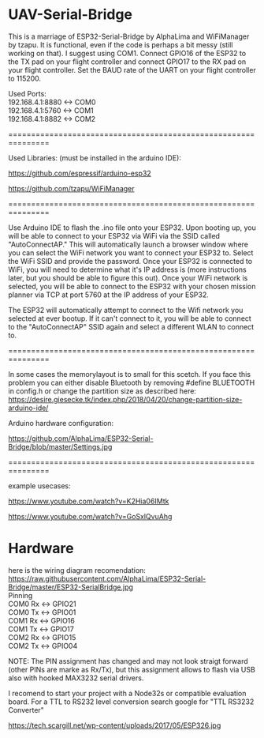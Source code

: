# UAV-Serial-Bridge

This is a marriage of ESP32-Serial-Bridge by AlphaLima and WiFiManager by tzapu. It is functional, even if the code is perhaps a bit messy (still working on that). I suggest using COM1. Connect GPIO16 of the ESP32 to the TX pad on your flight controller and connect GPIO17 to the RX pad on your flight controller. Set the BAUD rate of the UART on your flight controller to 115200. 


Used Ports:                                                                                                          
192.168.4.1:8880  <-> COM0                                     
192.168.4.1:5760  <-> COM1                                     
192.168.4.1:8882  <-> COM2                                     

===============================================================

Used Libraries: (must be installed in the arduino IDE):

https://github.com/espressif/arduino-esp32

https://github.com/tzapu/WiFiManager


===============================================================

Use Arduino IDE to flash the .ino file onto your ESP32. Upon booting up, you will be able to connect to your ESP32 via WiFi via the SSID called "AutoConnectAP." This will automatically launch a browser window where you can select the WiFi network you want to connect your ESP32 to. Select the WiFi SSID and provide the password. Once your ESP32 is connected to WiFi, you will need to determine what it's IP address is (more instructions later, but you should be able to figure this out). Once your WiFi network is selected, you will be able to connect to the ESP32 with your chosen mission planner via TCP at port 5760 at the IP address of your ESP32.

The ESP32 will automatically attempt to connect to the Wifi network you selected at ever bootup. If it can't connect to it, you will be able to connect to the "AutoConnectAP" SSID again and select a different WLAN to connect to.

===============================================================

In some cases the memorylayout is to small for this scetch.
If you face this problem you can either disable Bluetooth by removing
#define BLUETOOTH
in config.h 
or change the partition size as described here:
https://desire.giesecke.tk/index.php/2018/04/20/change-partition-size-arduino-ide/

Arduino hardware configuration:

https://github.com/AlphaLima/ESP32-Serial-Bridge/blob/master/Settings.jpg

===============================================================

example usecases:

https://www.youtube.com/watch?v=K2Hia06IMtk

https://www.youtube.com/watch?v=GoSxlQvuAhg

# Hardware
here is the wiring diagram recomendation:
https://raw.githubusercontent.com/AlphaLima/ESP32-Serial-Bridge/master/ESP32-SerialBridge.jpg             
Pinning                                                                                     
COM0 Rx <-> GPIO21                                                                               
COM0 Tx <-> GPIO01                                                                                 
COM1 Rx <-> GPIO16                                                                               
COM1 Tx <-> GPIO17                                                                              
COM2 Rx <-> GPIO15                                                                               
COM2 Tx <-> GPIO04                                                                              

NOTE: The PIN assignment has changed and may not look straigt forward (other PINs are marke as Rx/Tx), but this assignment allows to flash via USB also with hooked MAX3232 serial drivers.

I recomend to start your project with a Node32s or compatible evaluation board. For a TTL to RS232 level conversion search google for "TTL RS3232 Converter"



https://tech.scargill.net/wp-content/uploads/2017/05/ESP326.jpg


